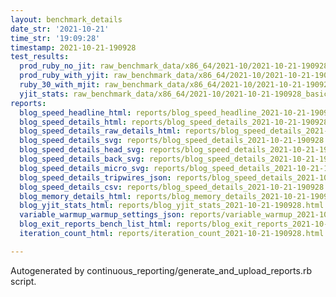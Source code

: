 ```yaml
---
layout: benchmark_details
date_str: '2021-10-21'
time_str: '19:09:28'
timestamp: 2021-10-21-190928
test_results:
  prod_ruby_no_jit: raw_benchmark_data/x86_64/2021-10/2021-10-21-190928_basic_benchmark_prod_ruby_no_jit.json
  prod_ruby_with_yjit: raw_benchmark_data/x86_64/2021-10/2021-10-21-190928_basic_benchmark_prod_ruby_with_yjit.json
  ruby_30_with_mjit: raw_benchmark_data/x86_64/2021-10/2021-10-21-190928_basic_benchmark_ruby_30_with_mjit.json
  yjit_stats: raw_benchmark_data/x86_64/2021-10/2021-10-21-190928_basic_benchmark_yjit_stats.json
reports:
  blog_speed_headline_html: reports/blog_speed_headline_2021-10-21-190928.html
  blog_speed_details_html: reports/blog_speed_details_2021-10-21-190928.html
  blog_speed_details_raw_details_html: reports/blog_speed_details_2021-10-21-190928.raw_details.html
  blog_speed_details_svg: reports/blog_speed_details_2021-10-21-190928.svg
  blog_speed_details_head_svg: reports/blog_speed_details_2021-10-21-190928.head.svg
  blog_speed_details_back_svg: reports/blog_speed_details_2021-10-21-190928.back.svg
  blog_speed_details_micro_svg: reports/blog_speed_details_2021-10-21-190928.micro.svg
  blog_speed_details_tripwires_json: reports/blog_speed_details_2021-10-21-190928.tripwires.json
  blog_speed_details_csv: reports/blog_speed_details_2021-10-21-190928.csv
  blog_memory_details_html: reports/blog_memory_details_2021-10-21-190928.html
  blog_yjit_stats_html: reports/blog_yjit_stats_2021-10-21-190928.html
  variable_warmup_warmup_settings_json: reports/variable_warmup_2021-10-21-190928.warmup_settings.json
  blog_exit_reports_bench_list_html: reports/blog_exit_reports_2021-10-21-190928.bench_list.html
  iteration_count_html: reports/iteration_count_2021-10-21-190928.html

---
```

Autogenerated by continuous_reporting/generate_and_upload_reports.rb script.

